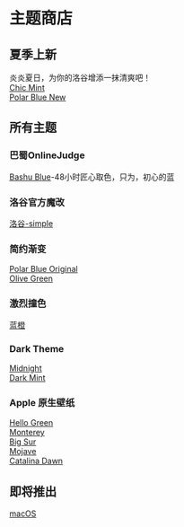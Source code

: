 # 主题商店
## 夏季上新
炎炎夏日，为你的洛谷增添一抹清爽吧！  
[Chic Mint](https://www.luogu.com.cn/theme/design/46269)    
[Polar Blue New](https://www.luogu.com.cn/theme/design/44482)  

## 所有主题
### 巴蜀OnlineJudge
[Bashu Blue](https://www.luogu.com.cn/theme/design/46334)-48小时匠心取色，只为，初心的蓝
### 洛谷官方魔改
[洛谷-simple](https://www.luogu.com.cn/theme/design/46302)    
### 简约渐变
[Polar Blue Original](https://www.luogu.com.cn/theme/design/46365)  
[Olive Green](https://www.luogu.com.cn/theme/design/44528)  
### 激烈撞色
[蓝橙](https://www.luogu.com.cn/theme/design/46406)  
### Dark Theme
[Midnight](https://www.luogu.com.cn/theme/design/46274)  
[Dark Mint](https://www.luogu.com.cn/theme/design/46333)  
### Apple 原生壁纸
[Hello Green](https://www.luogu.com.cn/theme/design/44529)  
[Monterey](https://www.luogu.com.cn/theme/design/44680)  
[Big Sur](https://www.luogu.com.cn/theme/design/46335)  
[Mojave](https://www.luogu.com.cn/theme/design/44403)       
[Catalina Dawn](https://www.luogu.com.cn/theme/design/47508)    
## 即将推出
[macOS](https://www.luogu.com.cn/theme/design/46336)  
